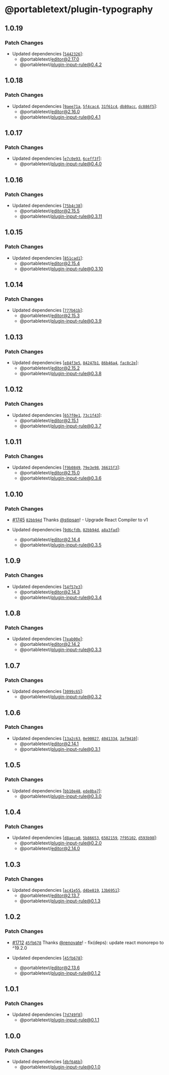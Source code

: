 # @portabletext/plugin-typography

## 1.0.19

### Patch Changes

- Updated dependencies [[`5442326`](https://github.com/portabletext/editor/commit/5442326569c145a0c146d2523f99ca245bf92623)]:
  - @portabletext/editor@2.17.0
  - @portabletext/plugin-input-rule@0.4.2

## 1.0.18

### Patch Changes

- Updated dependencies [[`9aee71a`](https://github.com/portabletext/editor/commit/9aee71a463dbcaadc0037170addb23f28ba40250), [`5f4cac4`](https://github.com/portabletext/editor/commit/5f4cac440d766cf8415e7392dc9f72e6327fdb8c), [`31f61c4`](https://github.com/portabletext/editor/commit/31f61c49607b141a1500e5ec3b9703e7cdf1786c), [`db80acc`](https://github.com/portabletext/editor/commit/db80acc5a189d45069d30b4bfc98c42d8ff88f67), [`dc886f5`](https://github.com/portabletext/editor/commit/dc886f586c9f0d70a5650e438a0407366a5e60a6)]:
  - @portabletext/editor@2.16.0
  - @portabletext/plugin-input-rule@0.4.1

## 1.0.17

### Patch Changes

- Updated dependencies [[`e7c0e93`](https://github.com/portabletext/editor/commit/e7c0e932937f2f4c1c0e1fb01ff06099bc805aa6), [`6ceff3f`](https://github.com/portabletext/editor/commit/6ceff3fb5b2fb8eac06a6ed2f7ac873beb0d5064)]:
  - @portabletext/plugin-input-rule@0.4.0

## 1.0.16

### Patch Changes

- Updated dependencies [[`75b4c38`](https://github.com/portabletext/editor/commit/75b4c38be8b82aaa9d6f86ba97ba551ee2a83255)]:
  - @portabletext/editor@2.15.5
  - @portabletext/plugin-input-rule@0.3.11

## 1.0.15

### Patch Changes

- Updated dependencies [[`851cad1`](https://github.com/portabletext/editor/commit/851cad1a5e77ff4f069f1882e5a147b461e9e04a)]:
  - @portabletext/editor@2.15.4
  - @portabletext/plugin-input-rule@0.3.10

## 1.0.14

### Patch Changes

- Updated dependencies [[`777b61b`](https://github.com/portabletext/editor/commit/777b61ba6c25f6a543e1a3111ad8978072999b3e)]:
  - @portabletext/editor@2.15.3
  - @portabletext/plugin-input-rule@0.3.9

## 1.0.13

### Patch Changes

- Updated dependencies [[`e84f3e5`](https://github.com/portabletext/editor/commit/e84f3e5c3070044692a7bfaa40481c79e40a4893), [`84247b1`](https://github.com/portabletext/editor/commit/84247b1efcbaf61aa16e0d76b1079a8405dde82b), [`86b46a4`](https://github.com/portabletext/editor/commit/86b46a469c2afc1b1795aab28f5f85420a87fb59), [`fac8c2e`](https://github.com/portabletext/editor/commit/fac8c2eedea8c3fdd1f3fa496663d172b4de18f4)]:
  - @portabletext/editor@2.15.2
  - @portabletext/plugin-input-rule@0.3.8

## 1.0.12

### Patch Changes

- Updated dependencies [[`657f0e1`](https://github.com/portabletext/editor/commit/657f0e13138f51f1c8aa5a249b9c2ffa0fe0fb65), [`73c1f43`](https://github.com/portabletext/editor/commit/73c1f43d13f1adf8aad8db03597e4e858a3a41e2)]:
  - @portabletext/editor@2.15.1
  - @portabletext/plugin-input-rule@0.3.7

## 1.0.11

### Patch Changes

- Updated dependencies [[`f9b0849`](https://github.com/portabletext/editor/commit/f9b0849c4cf5de298fb8133230d9d14ff780e25d), [`79e3e98`](https://github.com/portabletext/editor/commit/79e3e983fae9eb3106d7741d877ff99a76d7fde5), [`36615f3`](https://github.com/portabletext/editor/commit/36615f3c42805434e5e597587a4c1e2fac73c75e)]:
  - @portabletext/editor@2.15.0
  - @portabletext/plugin-input-rule@0.3.6

## 1.0.10

### Patch Changes

- [#1745](https://github.com/portabletext/editor/pull/1745) [`82bb94d`](https://github.com/portabletext/editor/commit/82bb94d998445f0b79c215d6ab1f3eed56c020fc) Thanks [@stipsan](https://github.com/stipsan)! - Upgrade React Compiler to v1

- Updated dependencies [[`9d6cfdb`](https://github.com/portabletext/editor/commit/9d6cfdbe3fc67d88113da7f73b408f3185ddabef), [`82bb94d`](https://github.com/portabletext/editor/commit/82bb94d998445f0b79c215d6ab1f3eed56c020fc), [`a8a3fad`](https://github.com/portabletext/editor/commit/a8a3faddb5217fde30df34bd175e99e709983ff6)]:
  - @portabletext/editor@2.14.4
  - @portabletext/plugin-input-rule@0.3.5

## 1.0.9

### Patch Changes

- Updated dependencies [[`54f57e3`](https://github.com/portabletext/editor/commit/54f57e3e85cc5544c5d18881c393957218ffb34a)]:
  - @portabletext/editor@2.14.3
  - @portabletext/plugin-input-rule@0.3.4

## 1.0.8

### Patch Changes

- Updated dependencies [[`7eab00e`](https://github.com/portabletext/editor/commit/7eab00ee9b1f1186fdac76210daa1953edc2847c)]:
  - @portabletext/editor@2.14.2
  - @portabletext/plugin-input-rule@0.3.3

## 1.0.7

### Patch Changes

- Updated dependencies [[`3099c65`](https://github.com/portabletext/editor/commit/3099c65dc00bb6b2b117185134ce5477f94009d3)]:
  - @portabletext/plugin-input-rule@0.3.2

## 1.0.6

### Patch Changes

- Updated dependencies [[`13a2c63`](https://github.com/portabletext/editor/commit/13a2c6337cc48773fe84baaa5f6ddbbc9502b683), [`0e90027`](https://github.com/portabletext/editor/commit/0e90027a750c49f0dfa1273b26b367fbbc20f59c), [`4041334`](https://github.com/portabletext/editor/commit/4041334f4474b00b275f94532e4baddcc1b906ab), [`3af9410`](https://github.com/portabletext/editor/commit/3af9410dfdedf51fccc66ba6e060713f09fa9d31)]:
  - @portabletext/editor@2.14.1
  - @portabletext/plugin-input-rule@0.3.1

## 1.0.5

### Patch Changes

- Updated dependencies [[`bb10e48`](https://github.com/portabletext/editor/commit/bb10e48d0f3bc6373ce3280cdebdbf00f130d32b), [`ede0ba7`](https://github.com/portabletext/editor/commit/ede0ba71f49210096d133048501726d2348ac90f)]:
  - @portabletext/plugin-input-rule@0.3.0

## 1.0.4

### Patch Changes

- Updated dependencies [[`d8aeca0`](https://github.com/portabletext/editor/commit/d8aeca0bd34bbdfc1520dce6e5ab4d5657f0484b), [`5b86653`](https://github.com/portabletext/editor/commit/5b86653e964ff26c3f17c749ef1d6d05972529a9), [`6502159`](https://github.com/portabletext/editor/commit/650215951a623af22b0d39ebfdaa66f81dcac27c), [`7f95102`](https://github.com/portabletext/editor/commit/7f9510291fdcba594d5c9362bb21a3bda30f146b), [`d593b98`](https://github.com/portabletext/editor/commit/d593b98ea62f54b879fbdb42e91a01d47c2aeb76)]:
  - @portabletext/plugin-input-rule@0.2.0
  - @portabletext/editor@2.14.0

## 1.0.3

### Patch Changes

- Updated dependencies [[`ac41e55`](https://github.com/portabletext/editor/commit/ac41e556340cb604f9bc5533241869a69ffd53af), [`d4be819`](https://github.com/portabletext/editor/commit/d4be819bf47d3e352d767d0a62964605591b22bc), [`13b6951`](https://github.com/portabletext/editor/commit/13b6951bd126c4be2be96eee399f42ac70aa70b3)]:
  - @portabletext/editor@2.13.7
  - @portabletext/plugin-input-rule@0.1.3

## 1.0.2

### Patch Changes

- [#1712](https://github.com/portabletext/editor/pull/1712) [`45fb678`](https://github.com/portabletext/editor/commit/45fb67805609171a69d81be643f08f0ac59c71da) Thanks [@renovate](https://github.com/apps/renovate)! - fix(deps): update react monorepo to ^19.2.0

- Updated dependencies [[`45fb678`](https://github.com/portabletext/editor/commit/45fb67805609171a69d81be643f08f0ac59c71da)]:
  - @portabletext/editor@2.13.6
  - @portabletext/plugin-input-rule@0.1.2

## 1.0.1

### Patch Changes

- Updated dependencies [[`7d749f8`](https://github.com/portabletext/editor/commit/7d749f897a3b6453a91a6d5caa2be934f08293ec)]:
  - @portabletext/plugin-input-rule@0.1.1

## 1.0.0

### Patch Changes

- Updated dependencies [[`dbf646b`](https://github.com/portabletext/editor/commit/dbf646b387c5f412793926d8f7c4fecc04a18ec6)]:
  - @portabletext/plugin-input-rule@0.1.0
